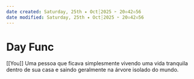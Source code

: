 ```yaml
---
date created: Saturday, 25th ✦ Oct┆2025 ➣ 20▫42▫56
date modified: Saturday, 25th ✦ Oct┆2025 ➣ 20▫42▫56
---
```


# Day Func
[[You]] Uma pessoa que ficava simplesmente vivendo uma vida tranquila dentro de sua casa e saindo geralmente na árvore isolado do mundo.

